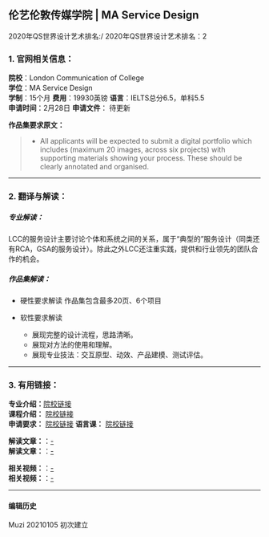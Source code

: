 ## 伦艺伦敦传媒学院 | MA Service Design

2020年QS世界设计艺术排名:/
2020年QS世界设计艺术排名：2
### 1. 官网相关信息：

**院校**：London Communication of College  
**学位**：MA Service Design  
**学制**：15个月
**费用**：19930英镑
**语言**：IELTS总分6.5，单科5.5  
**申请时间**：2月28日
**申请文件**： 待更新

**作品集要求原文：**   
> - All applicants will be expected to submit a digital portfolio which includes (maximum 20 images, across six projects) with supporting materials showing your process. These should be clearly annotated and organised.


---

### 2. 翻译与解读：

##### 专业解读：
LCC的服务设计主要讨论个体和系统之间的关系，属于“典型的”服务设计（同类还有RCA，GSA的服务设计）。除此之外LCC还注重实践，提供和行业领先的团队合作的机会。


##### 作品集解读：
- 硬性要求解读
作品集包含最多20页、6个项目  

- 软性要求解读
  - 展现完整的设计流程，思路清晰。
  - 展现对方法的使用和理解。
  - 展现专业技法：交互原型、动效、产品建模、测试评估。


---


### 3. 有用链接：

**专业介绍：**[院校链接](https://www.arts.ac.uk/subjects/business-and-management-and-science/postgraduate/ma-service-design-lcc)  
**课程介绍：** [院校链接](https://www.arts.ac.uk/subjects/business-and-management-and-science/postgraduate/ma-service-design-lcc#coursedetails)  
**申请要求：** [院校链接](https://www.arts.ac.uk/subjects/business-and-management-and-science/postgraduate/ma-service-design-lcc#apply)
**语言课：** [院校链接](https://www.arts.ac.uk/study-at-ual/language-centre)

**解读文章：**：[-](http://www.makebi.net/32120.html)  
**解读文章：**：[-](http://www.makebi.net/29140.html)  

**相关视频：**：[-](https://www.bilibili.com/video/av22482246)  
**相关视频：**：[-](https://www.bilibili.com/video/av25318255)


---


#### 编辑历史
Muzi 20210105 初次建立
